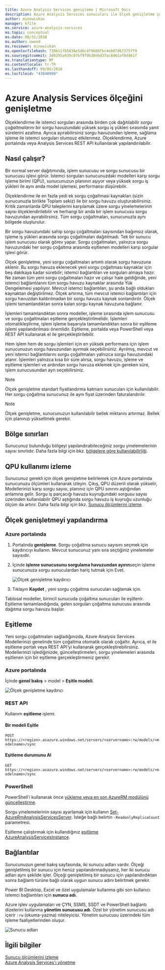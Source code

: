 ```yaml
---
title: Azure Analysis Services genişleme | Microsoft Docs
description: Azure Analysis Services sunucuları ile ölçek genişletme çoğaltma
author: minewiskan
manager: kfile
ms.service: azure-analysis-services
ms.topic: conceptual
ms.date: 08/31/2018
ms.author: owend
ms.reviewer: minewiskan
ms.openlocfilehash: 730b11fb5038e5d6c4f9b00fbc4eb07d673757f9
ms.sourcegitcommit: 3d0295a939c07bf9f0b38ebd37ac8461af8d461f
ms.translationtype: MT
ms.contentlocale: tr-TR
ms.lasthandoff: 09/06/2018
ms.locfileid: "43840998"
---
```

# <a name="azure-analysis-services-scale-out"></a>Azure Analysis Services ölçeğini genişletme

Ölçeklendirme ile istemci sorguları arasında birden çok dağıtılabilir *sorgu çoğaltmalarını* bir sorgu havuzundaki yüksek sorgu iş yükleri sırasında yanıt sürelerini azaltma. Ayrıca ayırabilirsiniz sorgu havuzundan işleme, sağlama işleme ile istemci sorguları olumsuz etkilenmez. Ölçeklendirme, Azure portalında veya Analysis Services REST API kullanılarak yapılandırılabilir.

## <a name="how-it-works"></a>Nasıl çalışır?

Bir normal server dağıtımında, işlem sunucusu ve sorgu sunucusu bir sunucusu işlevi görür. İstemci sorguları sunucunuzdaki modelleri karşı sorgu işleme birimi (QPU), sunucunuzun planının aşıyor veya yüksek sorgu iş yükleri ile aynı anda model işlemesi, performansı düşürebilir. 

Ölçeklendirme ile en fazla yedi ek sorgu çoğaltması kaynakları (sizin sunucunuzla birlikte Toplam sekiz) ile bir sorgu havuzu oluşturabilirsiniz. Kritik zamanlarda QPU taleplerini karşılamak üzere sorgu yinelemelerinin sayısı ölçeklendirilebilir ve herhangi bir anda bir işlem sunucusu sorgu havuzundan ayırabilirsiniz. Tüm sorgu çoğaltmaları, sunucunuzla aynı bölgede oluşturulur.

Bir sorgu havuzundaki sahip sorgu çoğaltmaları sayısından bağımsız olarak, işleme iş yükleri arasında sorgu çoğaltmaları dağıtılmadı. Tek bir sunucu işlem sunucusu olarak görev yapar. Sorgu çoğaltmaları, yalnızca sorgu havuzundaki her sorgu çoğaltma arasında eşitlenen modelleri karşı sorgular işlevi görür. 

Ölçek genişletme, yeni sorgu çoğaltmaları artımlı olarak sorgu havuzuna eklenir. Bu sorgu havuza eklenecek yeni sorgu çoğaltması kaynaklar için beş dakikaya kadar sürebilir; istemci bağlantıları ve sorguları almaya hazır. Ne zaman tüm yeni sorgu çoğaltmaları hazır ve çalışır hale geldiğinde, yeni istemci bağlantılarını tüm sorgu havuzu kaynaklar arasında Yük Dengelemesi yapılıyor. Mevcut istemci bağlantıları, şu anda bağlı oldukları kaynaktan değiştirilmez.  Ölçek artırma, tüm mevcut istemci bağlantıları için sorgu havuzdan kaldırılmadan bir sorgu havuzu kaynak sonlandırılır. Ölçek işlemi tamamlandıktan sonra kalan sorgu kaynak havuzuna bağlanır.

İşlemleri tamamlandıktan sonra modeller, işleme sırasında işlem sunucusu ve sorgu çoğaltmaları eşitleme gerçekleştirilmelidir. İşlemleri otomatikleştirme, işlem işleme başarıyla tamamlandıktan sonra bir eşitleme işlemi yapılandırılması önemlidir. Eşitleme, portalda veya PowerShell veya REST API kullanarak el ile gerçekleştirilebilir. 

Hem işlem hem de sorgu işlemleri için en yüksek performans için işlem sunucunuzun sorgu havuzundan ayırmak seçebilirsiniz. Ayrılmış, mevcut ve yeni istemci bağlantılarını sorgu çoğaltmaları yalnızca sorgu havuzundaki atanır. İşlemleri yalnızca kısa bir süre alırsa, sorgu havuzu, işleme ve eşitleme işlemleri ve ardından sorgu havuza eklemek için gereken süre, işlem sunucusundan ayrı seçebilirsiniz. 

> [!NOTE]
> Ölçek genişletme standart fiyatlandırma katmanı sunucuları için kullanılabilir. Her sorgu çoğaltma sunucunuz ile aynı fiyat üzerinden faturalandırılır.

> [!NOTE]
> Ölçek genişletme, sunucunuzun kullanılabilir bellek miktarını artırmaz. Bellek için planınızı yükseltmek gerekir.

## <a name="region-limits"></a>Bölge sınırları

Sunucunuz bulunduğu bölgeyi yapılandırabileceğiniz sorgu yinelemelerinin sayısı sınırlıdır. Daha fazla bilgi için bkz. [bölgelere göre kullanılabilirliği](analysis-services-overview.md#availability-by-region).

## <a name="monitor-qpu-usage"></a>QPU kullanımı izleme

 Sunucunuz gerekli için ölçek genişletme belirlemek için Azure portalında sunucunuzu ölçümleri kullanarak izleyin. Çıkış, QPU düzenli olarak yükselir, Modellerinizi karşı sorgu sayısı, planınız için QPU sınırını aştığından anlamına gelir. Sorgu iş parçacığı havuzu kuyruğundaki sorgusu sayısı üzerinden kullanılabilir QPU aştığında sorgu havuzu iş kuyruğu uzunluğu ölçüm da artırır. Daha fazla bilgi için bkz. [Sunucu ölçümlerini izleme](analysis-services-monitor.md).

## <a name="configure-scale-out"></a>Ölçek genişletmeyi yapılandırma

### <a name="in-azure-portal"></a>Azure portalında

1. Portalında **genişleme**. Sorgu çoğaltma sunucu sayısını seçmek için kaydırıcıyı kullanın. Mevcut sunucunuz yanı sıra seçtiğiniz yinelemeler sayısıdır.

2. İçinde **işleme sunucusunu sorgulama havuzundan ayırın**seçin işleme sunucunuza sorgu sunuculardan hariç tutmak için Evet.

   ![Ölçek genişletme kaydırıcı](media/analysis-services-scale-out/aas-scale-out-slider.png)

3. Tıklayın **Kaydet** , yeni sorgu çoğaltma sunucuları sağlamak için. 

Tablosal modeller, birincil sunucuda çoğaltma sunucuları ile eşitlenir. Eşitleme tamamlandığında, gelen sorguları çoğaltma sunucusu arasında dağıtma sorgu havuzu başlar. 


## <a name="synchronization"></a>Eşitleme 

Yeni sorgu çoğaltmaları sağladığınızda, Azure Analysis Services Modellerinizi genelinde tüm çoğaltma otomatik olarak çoğaltır. Ayrıca, el ile eşitleme portalı veya REST API'yi kullanarak gerçekleştirebilirsiniz. Modellerinizi işlediğinizde, güncelleştirmeleri, sorgu yinelemeleri arasında eşitlenen için bir eşitleme gerçekleştirmeniz gerekir.

### <a name="in-azure-portal"></a>Azure portalında

İçinde **genel bakış** > model > **Eşitle modeli**.

![Ölçek genişletme kaydırıcı](media/analysis-services-scale-out/aas-scale-out-sync.png)

### <a name="rest-api"></a>REST API
Kullanım **eşitleme** işlemi.

#### <a name="synchronize-a-model"></a>Bir modeli Eşitle   
`POST https://<region>.asazure.windows.net/servers/<servername>:rw/models/<modelname>/sync`

#### <a name="get-sync-status"></a>Eşitleme durumunu Al  
`GET https://<region>.asazure.windows.net/servers/<servername>:rw/models/<modelname>/sync`

### <a name="powershell"></a>PowerShell
PowerShell'i kullanarak önce [yükleme veya en son AzureRM modülünü güncelleştirme](https://github.com/Azure/azure-powershell/releases). 

Sorgu yinelemelerinin sayısı ayarlamak için kullanın [Set-AzureRmAnalysisServicesServer](https://docs.microsoft.com/powershell/module/azurerm.analysisservices/set-azurermanalysisservicesserver). İsteğe bağlı belirtin `-ReadonlyReplicaCount` parametresi.

Eşitleme çalıştırmak için kullandığınız [eşitleme AzureAnalysisServicesInstance](https://docs.microsoft.com/powershell/module/azurerm.analysisservices/sync-azureanalysisservicesinstance).



## <a name="connections"></a>Bağlantılar

Sunucunuzun genel bakış sayfasında, iki sunucu adları vardır. Ölçeği genişletilmiş bir sunucu için henüz yapılandırmadıysanız, her iki sunucu adları aynı şekilde işler. Ölçeği genişletilmiş bir sunucu için yapılandırdıktan sonra bağlantı türüne bağlı olarak uygun sunucu adını belirtmek gerekir. 

Power BI Desktop, Excel ve özel uygulamalar kullanma gibi son kullanıcı istemci bağlantıları için **sunucu adı**. 

Azure işlev uygulamaları ve ÇYN, SSMS, SSDT ve PowerShell bağlantı dizelerini kullanma **yönetim sunucusu adı**. Özel bir yönetim sunucusu adı içerir `:rw` (okuma-yazma) niteleyicisi. Yönetim sunucusu üzerindeki tüm işleme faaliyetlerinden oluşur.

![Sunucu adları](media/analysis-services-scale-out/aas-scale-out-name.png)

## <a name="related-information"></a>İlgili bilgiler

[Sunucu ölçümlerini izleme](analysis-services-monitor.md)   
[Azure Analysis Services'ı yönetme](analysis-services-manage.md) 

